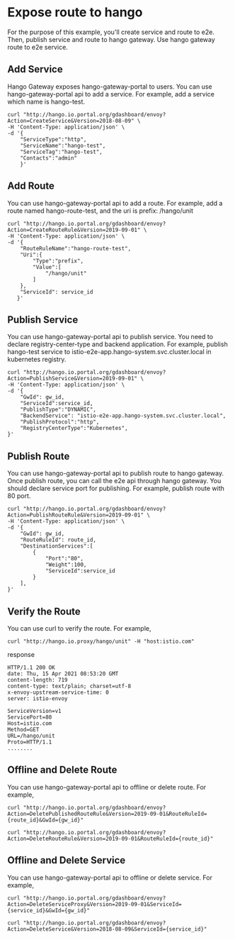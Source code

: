 # Expose route to hango

For the purpose of this example, you'll create service and route to e2e. Then, publish service and route to hango gateway.
Use hango gateway route to e2e service.

## Add Service

Hango Gateway exposes hango-gateway-portal to users. You can use hango-gateway-portal api to add a service. For example, add a service which name is hango-test.

```shell
curl "http://hango.io.portal.org/gdashboard/envoy?Action=CreateService&Version=2018-08-09" \
-H 'Content-Type: application/json' \
-d '{
    "ServiceType":"http",
    "ServiceName":"hango-test",
    "ServiceTag":"hango-test",
    "Contacts":"admin"
    }'
```

## Add Route

You can use hango-gateway-portal api to add a route. For example, add a route named hango-route-test, and the uri is prefix: /hango/unit

```shell
curl "http://hango.io.portal.org/gdashboard/envoy?Action=CreateRouteRule&Version=2019-09-01" \
-H 'Content-Type: application/json' \
-d '{
    "RouteRuleName":"hango-route-test",
    "Uri":{
        "Type":"prefix",
        "Value":[
            "/hango/unit"
        ]
    },
    "ServiceId": service_id
   }'
```

## Publish Service

You can use hango-gateway-portal api to publish service. You need to declare registry-center-type and backend application. For example, publish hango-test service to istio-e2e-app.hango-system.svc.cluster.local in kubernetes registry.

```shell
curl "http://hango.io.portal.org/gdashboard/envoy?Action=PublishService&Version=2019-09-01" \
-H 'Content-Type: application/json' \
-d '{
    "GwId": gw_id,
    "ServiceId":service_id,
    "PublishType":"DYNAMIC",
    "BackendService": "istio-e2e-app.hango-system.svc.cluster.local",
    "PublishProtocol":"http",
    "RegistryCenterType":"Kubernetes",
}'
```

## Publish Route

You can use hango-gateway-portal api to publish route to hango gateway. Once publish route, you can call the e2e api through hango gateway. You should declare service port for publishing. For example, publish route with 80 port.

```shell
curl "http://hango.io.portal.org/gdashboard/envoy?Action=PublishRouteRule&Version=2019-09-01" \
-H 'Content-Type: application/json' \
-d '{
    "GwId": gw_id,
    "RouteRuleId": route_id,
    "DestinationServices":[
        {
            "Port":"80",
            "Weight":100,
            "ServiceId":service_id
        }
    ],
}'
```

## Verify the Route

You can use curl to verify the route. For example,

```shell
curl "http://hango.io.proxy/hango/unit" -H "host:istio.com"
```

response

```shell
HTTP/1.1 200 OK
date: Thu, 15 Apr 2021 08:53:20 GMT
content-length: 719
content-type: text/plain; charset=utf-8
x-envoy-upstream-service-time: 0
server: istio-envoy

ServiceVersion=v1
ServicePort=80
Host=istio.com
Method=GET
URL=/hango/unit
Proto=HTTP/1.1
........
```

## Offline and Delete Route

You can use hango-gateway-portal api to offline or delete route. For example,

```shell
curl "http://hango.io.portal.org/gdashboard/envoy?Action=DeletePublishedRouteRule&Version=2019-09-01&RouteRuleId={route_id}&GwId={gw_id}"

curl "http://hango.io.portal.org/gdashboard/envoy?Action=DeleteRouteRule&Version=2019-09-01&RouteRuleId={route_id}"
```

## Offline and Delete Service

You can use hango-gateway-portal api to offline or delete service. For example,

```shell
curl "http://hango.io.portal.org/gdashboard/envoy?Action=DeleteServiceProxy&Version=2019-09-01&ServiceId={service_id}&GwId={gw_id}"

curl "http://hango.io.portal.org/gdashboard/envoy?Action=DeleteService&Version=2018-08-09&ServiceId={service_id}"
```
